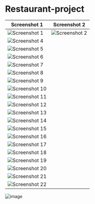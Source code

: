 # Restaurant-project


| Screenshot 1 | Screenshot 2 | 
|--------------|--------------|
| ![Screenshot 1](https://github.com/vtnghia16/Restaurant-project/assets/80100031/a0dae9d9-d2b9-4e04-8764-dd00cdc12d10) | ![Screenshot 2](https://github.com/vtnghia16/Restaurant-project/assets/80100031/5f228a7f-f47d-4b14-8489-b1de8f18106b) | ![Screenshot 3](https://github.com/vtnghia16/Restaurant-project/assets/80100031/683f3e8a-c029-4294-8546-849161dd9ec2) 
| ![Screenshot 4](https://github.com/vtnghia16/Restaurant-project/assets/80100031/7fbd340e-ae5f-4712-9b57-63ccd665ae8a) 
| ![Screenshot 5](https://github.com/vtnghia16/Restaurant-project/assets/80100031/af7b4b4c-d0f1-4b51-826a-16643206e02f) 
| ![Screenshot 6](https://github.com/vtnghia16/Restaurant-project/assets/80100031/6eb8b983-2f16-41fd-9e72-cd5c0b415e36) 
| ![Screenshot 7](https://github.com/vtnghia16/Restaurant-project/assets/80100031/86b3e7ab-9f16-45a4-a079-4a682eb46da8) 
| ![Screenshot 8](https://github.com/vtnghia16/Restaurant-project/assets/80100031/2116b075-02bc-4b1d-8a4e-6f98fa39d465) 
| ![Screenshot 9](https://github.com/vtnghia16/Restaurant-project/assets/80100031/f7371a13-4faa-4857-9a46-0e1ce17b319a) 
| ![Screenshot 10](https://github.com/vtnghia16/Restaurant-project/assets/80100031/63625fa5-0bbd-445d-b7ce-b635e9560195) 
| ![Screenshot 11](https://github.com/vtnghia16/Restaurant-project/assets/80100031/02f81986-9c7b-457b-b85b-0fc4e2ba835a) 
| ![Screenshot 12](https://github.com/vtnghia16/Restaurant-project/assets/80100031/f48812d8-6168-431f-b640-2d3ce720031e) 
| ![Screenshot 13](https://github.com/vtnghia16/Restaurant-project/assets/80100031/189507c4-48b1-49aa-a35b-561d435079eb) 
| ![Screenshot 14](https://github.com/vtnghia16/Restaurant-project/assets/80100031/c099fca1-e711-45f1-a978-a8e908b06056) 
| ![Screenshot 15](https://github.com/vtnghia16/Restaurant-project/assets/80100031/d9746557-8615-436c-9862-b87fbae3d865) 
| ![Screenshot 16](https://github.com/vtnghia16/Restaurant-project/assets/80100031/05fc86c0-0410-4b89-9c59-68405127c53c) 
| ![Screenshot 17](https://github.com/vtnghia16/Restaurant-project/assets/80100031/760d4831-d471-4dd5-ab88-4d168124099f) 
| ![Screenshot 18](https://github.com/vtnghia16/Restaurant-project/assets/80100031/78385183-56fc-478d-b987-b6a5f6f6627f) 
| ![Screenshot 19]() 
| ![Screenshot 20]() 
| ![Screenshot 21]() 
| ![Screenshot 22]() 




![image]()









